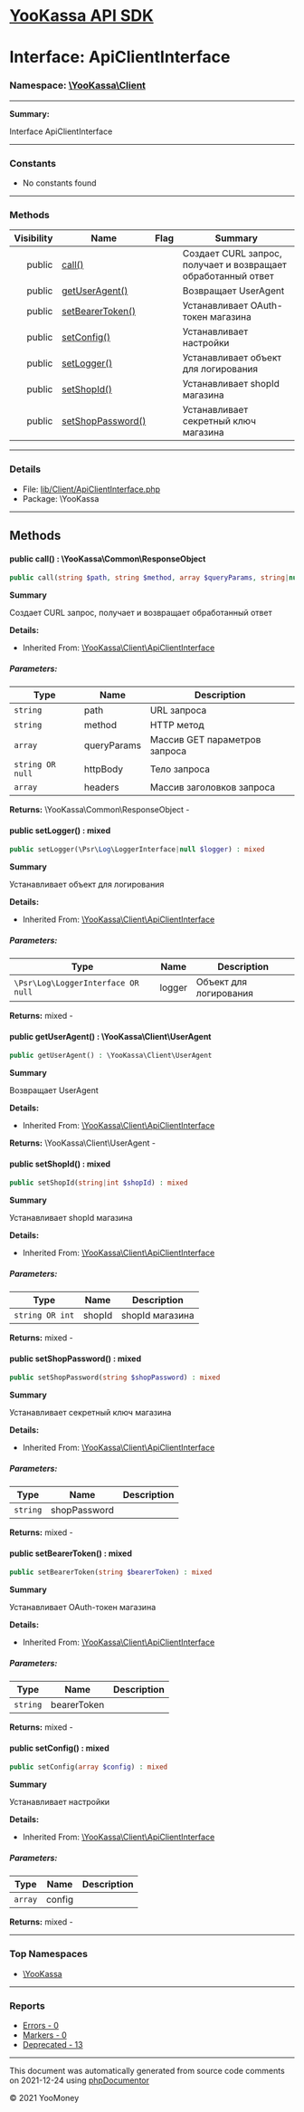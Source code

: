 # [YooKassa API SDK](../home.md)

# Interface: ApiClientInterface
### Namespace: [\YooKassa\Client](../namespaces/yookassa-client.md)
---
**Summary:**

Interface ApiClientInterface

---
### Constants
* No constants found

---
### Methods
| Visibility | Name | Flag | Summary |
| ----------:| ---- | ---- | ------- |
| public | [call()](../classes/YooKassa-Client-ApiClientInterface.md#method_call) |  | Создает CURL запрос, получает и возвращает обработанный ответ |
| public | [getUserAgent()](../classes/YooKassa-Client-ApiClientInterface.md#method_getUserAgent) |  | Возвращает UserAgent |
| public | [setBearerToken()](../classes/YooKassa-Client-ApiClientInterface.md#method_setBearerToken) |  | Устанавливает OAuth-токен магазина |
| public | [setConfig()](../classes/YooKassa-Client-ApiClientInterface.md#method_setConfig) |  | Устанавливает настройки |
| public | [setLogger()](../classes/YooKassa-Client-ApiClientInterface.md#method_setLogger) |  | Устанавливает объект для логирования |
| public | [setShopId()](../classes/YooKassa-Client-ApiClientInterface.md#method_setShopId) |  | Устанавливает shopId магазина |
| public | [setShopPassword()](../classes/YooKassa-Client-ApiClientInterface.md#method_setShopPassword) |  | Устанавливает секретный ключ магазина |

---
### Details
* File: [lib/Client/ApiClientInterface.php](../../lib/Client/ApiClientInterface.php)
* Package: \YooKassa

---
## Methods
<a name="method_call" class="anchor"></a>
#### public call() : \YooKassa\Common\ResponseObject

```php
public call(string $path, string $method, array $queryParams, string|null $httpBody = null, array $headers = array()) : \YooKassa\Common\ResponseObject
```

**Summary**

Создает CURL запрос, получает и возвращает обработанный ответ

**Details:**
* Inherited From: [\YooKassa\Client\ApiClientInterface](../classes/YooKassa-Client-ApiClientInterface.md)

##### Parameters:
| Type | Name | Description |
| ---- | ---- | ----------- |
| <code lang="php">string</code> | path  | URL запроса |
| <code lang="php">string</code> | method  | HTTP метод |
| <code lang="php">array</code> | queryParams  | Массив GET параметров запроса |
| <code lang="php">string OR null</code> | httpBody  | Тело запроса |
| <code lang="php">array</code> | headers  | Массив заголовков запроса |

**Returns:** \YooKassa\Common\ResponseObject - 


<a name="method_setLogger" class="anchor"></a>
#### public setLogger() : mixed

```php
public setLogger(\Psr\Log\LoggerInterface|null $logger) : mixed
```

**Summary**

Устанавливает объект для логирования

**Details:**
* Inherited From: [\YooKassa\Client\ApiClientInterface](../classes/YooKassa-Client-ApiClientInterface.md)

##### Parameters:
| Type | Name | Description |
| ---- | ---- | ----------- |
| <code lang="php">\Psr\Log\LoggerInterface OR null</code> | logger  | Объект для логирования |

**Returns:** mixed - 


<a name="method_getUserAgent" class="anchor"></a>
#### public getUserAgent() : \YooKassa\Client\UserAgent

```php
public getUserAgent() : \YooKassa\Client\UserAgent
```

**Summary**

Возвращает UserAgent

**Details:**
* Inherited From: [\YooKassa\Client\ApiClientInterface](../classes/YooKassa-Client-ApiClientInterface.md)

**Returns:** \YooKassa\Client\UserAgent - 


<a name="method_setShopId" class="anchor"></a>
#### public setShopId() : mixed

```php
public setShopId(string|int $shopId) : mixed
```

**Summary**

Устанавливает shopId магазина

**Details:**
* Inherited From: [\YooKassa\Client\ApiClientInterface](../classes/YooKassa-Client-ApiClientInterface.md)

##### Parameters:
| Type | Name | Description |
| ---- | ---- | ----------- |
| <code lang="php">string OR int</code> | shopId  | shopId магазина |

**Returns:** mixed - 


<a name="method_setShopPassword" class="anchor"></a>
#### public setShopPassword() : mixed

```php
public setShopPassword(string $shopPassword) : mixed
```

**Summary**

Устанавливает секретный ключ магазина

**Details:**
* Inherited From: [\YooKassa\Client\ApiClientInterface](../classes/YooKassa-Client-ApiClientInterface.md)

##### Parameters:
| Type | Name | Description |
| ---- | ---- | ----------- |
| <code lang="php">string</code> | shopPassword  |  |

**Returns:** mixed - 


<a name="method_setBearerToken" class="anchor"></a>
#### public setBearerToken() : mixed

```php
public setBearerToken(string $bearerToken) : mixed
```

**Summary**

Устанавливает OAuth-токен магазина

**Details:**
* Inherited From: [\YooKassa\Client\ApiClientInterface](../classes/YooKassa-Client-ApiClientInterface.md)

##### Parameters:
| Type | Name | Description |
| ---- | ---- | ----------- |
| <code lang="php">string</code> | bearerToken  |  |

**Returns:** mixed - 


<a name="method_setConfig" class="anchor"></a>
#### public setConfig() : mixed

```php
public setConfig(array $config) : mixed
```

**Summary**

Устанавливает настройки

**Details:**
* Inherited From: [\YooKassa\Client\ApiClientInterface](../classes/YooKassa-Client-ApiClientInterface.md)

##### Parameters:
| Type | Name | Description |
| ---- | ---- | ----------- |
| <code lang="php">array</code> | config  |  |

**Returns:** mixed - 




---

### Top Namespaces

* [\YooKassa](../namespaces/yookassa.md)

---

### Reports
* [Errors - 0](../reports/errors.md)
* [Markers - 0](../reports/markers.md)
* [Deprecated - 13](../reports/deprecated.md)

---

This document was automatically generated from source code comments on 2021-12-24 using [phpDocumentor](http://www.phpdoc.org/)

&copy; 2021 YooMoney